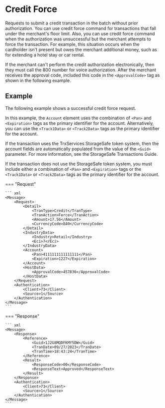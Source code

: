 # Credit Force

Requests to submit a credit transaction in the batch without prior authorization. You can use credit force command for transactions that fall under the merchant's floor limit. Also, you can use credit force command when the authorization was unsuccessful but the merchant attempts to force the transaction. For example, this situation occurs when the cardholder isn't present but owes the merchant additional money, such as for extending a hotel stay or car rental.

If the merchant can't perform the credit authorization electronically, then they must call the 800 number for voice authorization. After the merchant receives the approval code, included this code in the ``<ApprovalCode>`` tag as shown in the following example.

## Example

The following example shows a successful credit force request.

In this example, the ``Account`` element uses the combination of ``<Pan>`` and ``<Expiration>`` tags as the primary identifier for the account. Alternatively, you can use the ``<Track1Data>`` or ``<Track2Data>`` tags as the primary identifier for the account.

If the transaction uses the TrxServices StorageSafe token system, then the account fields are automatically populated from the value of the ``<Guid>`` parameter. For more information, see the StorageSafe Transactions Guide.

If the transaction does not use the StorageSafe token system, you must include either a combination of ``<Pan>`` and ``<Expiration>`` tags or the ``<Track1Data>`` or ``<Track2Data>`` tags as the primary identifier for the account.

=== "Request"

    ``` xml 
    <Message>
        <Request>
            <Detail>
                <TranType>Credit</TranType>
                <TranAction>Force</TranAction>
                <Amount>17.56</Amount>
                <CurrencyCode>840</CurrencyCode>
            </Detail>
            <IndustryData>
                <Industry>Retail</Industry>
                <Eci>7</Eci>
            </IndustryData>
            <Account>
                <Pan>4111111111111111</Pan>
                <Expiration>1227</Expiration>
            </Account>
            <HostData>
                <ApprovalCode>457836</ApprovalCode>
            </HostData>
        </Request>
        <Authentication>
            <Client>73</Client>
            <Source>1</Source>
        </Authentication>
    </Message>
    ```

=== "Response"

    ``` xml
    <Message>
        <Response>
            <Reference>
                <Guid>1J2G8MQDFKMY5DW</Guid>
                <TranDate>09/27/2023</TranDate>
                <TranTime>18:43:24</TranTime>
            </Reference>
            <Result>
                <ResponseCode>00</ResponseCode>
                <ResponseText>Approved</ResponseText>
            </Result>
        </Response>
        <Authentication>
            <Client>73</Client>
            <Source>1</Source>
        </Authentication>
    </Message>
    ```
